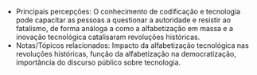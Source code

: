 - Principais percepções: O conhecimento de codificação e tecnologia pode capacitar as pessoas a questionar a autoridade e resistir ao fatalismo, de forma análoga a como a alfabetização em massa e a inovação tecnológica catalisaram revoluções históricas.
- Notas/Tópicos relacionados: Impacto da alfabetização tecnológica nas revoluções históricas, função da alfabetização na democratização, importância do discurso público sobre tecnologia.
